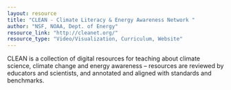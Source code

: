 ```yaml
---
layout: resource
title: "CLEAN - Climate Literacy & Energy Awareness Network "
author: "NSF, NOAA, Dept. of Energy"
resource_link: "http://cleanet.org/"
resource_type: "Video/Visualization, Curriculum, Website"
---
```


CLEAN is a collection of digital resources for teaching about climate science, climate change and energy awareness – resources are reviewed by educators and scientists, and annotated and aligned with standards and benchmarks.
